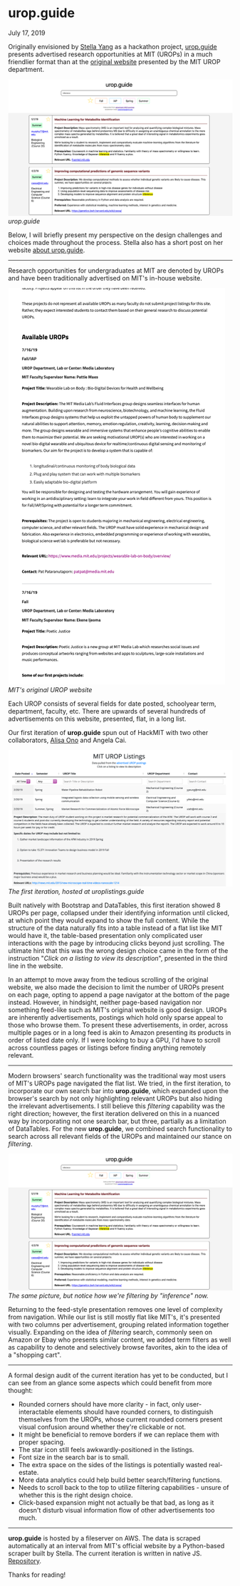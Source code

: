 # urop.guide

July 17, 2019

Originally envisioned by [Stella Yang](https://stella-yang.com) as a hackathon project, [urop.guide](http://urop.guide) presents advertised research opportunities at MIT (UROPs) in a much friendlier format than at the [original website](http://uaap.mit.edu/research-exploration/urop/apply/urop-advertised-opportunities) presented by the MIT UROP department.

![](urop-guide.md-assets/urop-guide.png)
*urop.guide*

Below, I will briefly present my perspective on the design challenges and choices made throughout the process. Stella also has a short post on her website [about urop.guide](https://stella-yang.com/projects/uropguide.html).

---

Research opportunities for undergraduates at MIT are denoted by UROPs and have been traditionally advertised on MIT's in-house website.

![](urop-guide.md-assets/mit-original.png)
*MIT's original UROP website*

Each UROP consists of several fields for date posted, schoolyear term, department, faculty, etc. There are upwards of several hundreds of advertisements on this website, presented, flat, in a long list.

Our first iteration of **urop.guide** spun out of HackMIT with two other collaborators, [Alisa Ono](http://www.alisaono.coffee/) and Angela Cai.

![](urop-guide.md-assets/old-urop-guide.png)
*The first iteration, hosted at uroplistings.guide*

Built natively with Bootstrap and DataTables, this first iteration showed 8 UROPs per page, collapsed under their identifying information until clicked, at which point they would expand to show the full content. While the structure of the data naturally fits into a table instead of a flat list like MIT would have it, the table-based presentation only complicated user interactions with the page by introducing clicks beyond just scrolling. The ultimate hint that this was the wrong design choice came in the form of the instruction "*Click on a listing to view its description*", presented in the third line in the website.

In an attempt to move away from the tedious scrolling of the original website, we also made the decision to limit the number of UROPs present on each page, opting to append a page navigator at the bottom of the page instead. However, in hindsight, neither page-based navigation nor something feed-like such as MIT's original website is good design. UROPs are inherently advertisements, postings which hold only sparse appeal to those who browse them. To present these advertisements, in order, across multiple pages or in a long feed is akin to Amazon presenting its products in order of listed date only. If I were looking to buy a GPU, I'd have to scroll across countless pages or listings before finding anything remotely relevant.

---

Modern browsers' search functionality was the traditional way most users of MIT's UROPs page navigated the flat list. We tried, in the first iteration, to incorporate our own search bar into **urop.guide**, which expanded upon the browser's search by not only highlighting relevant UROPs but also hiding the irrelevant advertisements. I still believe this *filtering* capability was the right direction; however, the first iteration delivered on this in a nuanced way by incorporating not one search bar, but three, partially as a limitation of DataTables. For the new **urop.guide**, we combined search functionality to search across all relevant fields of the UROPs and maintained our stance on *filtering*.

![](urop-guide.md-assets/urop-guide.png)
*The same picture, but notice how we're filtering by "inference" now.*

Returning to the feed-style presentation removes one level of complexity from navigation. While our list is still mostly flat like MIT's, it's presented with two columns per advertisement, grouping related information together visually. Expanding on the idea of *filtering* search, commonly seen on Amazon or Ebay who presents similar content, we added term filters as well as capability to denote and selectively browse favorites, akin to the idea of a "shopping cart".

---

A formal design audit of the current iteration has yet to be conducted, but I can see from an glance some aspects which could benefit from more thought:

* Rounded corners should have more clarity - in fact, only user-interactable elements should have rounded corners, to distinguish themselves from the UROPs, whose current rounded corners present visual confusion around whether they're clickable or not.
* It might be beneficial to remove borders if we can replace them with proper spacing.
* The star icon still feels awkwardly-positioned in the listings.
* Font size in the search bar is to small.
* The extra space on the sides of the listings is potentially wasted real-estate.
* More data analytics could help build better search/filtering functions.
* Needs to scroll back to the top to utilize filtering capabilities - unsure of whether this is the right design choice.
* Click-based expansion might not actually be that bad, as long as it doesn't disturb visual information flow of other advertisements too much.

---

**urop.guide** is hosted by a fileserver on AWS. The data is scraped automatically at an interval from MIT's official website by a Python-based scraper built by Stella. The current iteration is written in native JS. [Repository](https://github.com/stella-yang/urop-website).

Thanks for reading!
